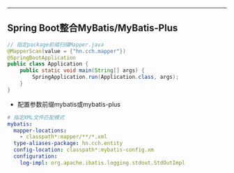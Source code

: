 

---

## Spring Boot整合MyBatis/MyBatis-Plus


```java
// 指定package前缀扫描Mapper.java
@MapperScan(value = {"hn.cch.mapper"})
@SpringBootApplication
public class Application {
    public static void main(String[] args) {
        SpringApplication.run(Application.class, args);
    }
}
```

- 配置参数前缀mybatis或mybatis-plus
```yml
# 指定XML文件匹配模式
mybatis:
  mapper-locations:
    - classpath*:mapper/**/*.xml
  type-aliases-package: hn.cch.entity
  config-location: classpath*:mybatis-config.xm
  configuration:
    log-impl: org.apache.ibatis.logging.stdout.StdOutImpl

```




